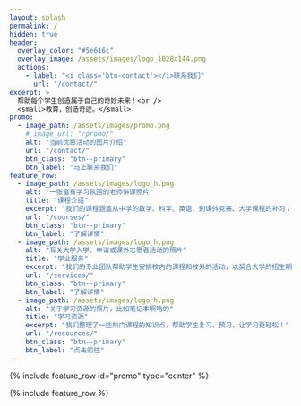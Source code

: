 ```yaml
---
layout: splash
permalink: /
hidden: true
header:
  overlay_color: "#5e616c"
  overlay_image: /assets/images/logo_1028x144.png
  actions:
    - label: "<i class='btn-contact'></i>联系我们"
      url: "/contact/"
excerpt: >
  帮助每个学生创造属于自己的奇妙未来！<br />
  <small>教育，创造奇迹。</small>
promo:
  - image_path: /assets/images/promo.png
    # image_url: "/promo/"
    alt: "当前优惠活动的图片介绍"
    url: "/contact/"
    btn_class: "btn--primary"
    btn_label: "马上联系我们"
feature_row:
  - image_path: /assets/images/logo_h.png
    alt: "一张富有学习氛围的老师讲课照片"
    title: "课程介绍"
    excerpt: "我们的课程涵盖从中学的数学、科学、英语，到课外竞赛、大学课程的补习；为每个学生单独设计课程方案和授课模式。"
    url: "/courses/"
    btn_class: "btn--primary"
    btn_label: "了解详情"
  - image_path: /assets/images/logo_h.png
    alt: "有关大学入学、申请或课外志愿者活动的照片"
    title: "学业服务"
    excerpt: "我们的专业团队帮助学生安排校内的课程和校外的活动，以契合大学的招生期望；同时，我们指导学生完善个人简历、申请陈述等。"
    url: "/services/"
    btn_class: "btn--primary"
    btn_label: "了解详情"
  - image_path: /assets/images/logo_h.png
    alt: "关于学习资源的照片，比如笔记本啊啥的"
    title: "学习资源"
    excerpt: "我们整理了一些热门课程的知识点，帮助学生复习、预习，让学习更轻松！"
    url: "/resources/"
    btn_class: "btn--primary"
    btn_label: "点击前往"
---
```


{% include feature_row id="promo" type="center" %}

{% include feature_row %}
